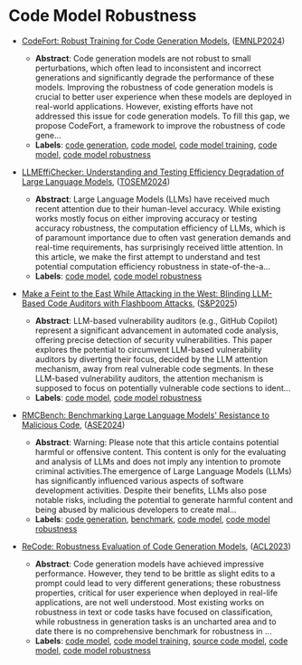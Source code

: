 # Code Model Robustness

- [CodeFort: Robust Training for Code Generation Models](../venues/EMNLP2024/paper_39.md), ([EMNLP2024](../venues/EMNLP2024/README.md))

  - **Abstract**: Code generation models are not robust to small perturbations, which often lead to inconsistent and incorrect generations and significantly degrade the performance of these models. Improving the robustness of code generation models is crucial to better user experience when these models are deployed in real-world applications. However, existing efforts have not addressed this issue for code generation models. To fill this gap, we propose CodeFort, a framework to improve the robustness of code gene...
  - **Labels**: [code generation](code_generation.md), [code model](code_model.md), [code model training](code_model_training.md), [code model](code_model.md), [code model robustness](code_model_robustness.md)


- [LLMEffiChecker: Understanding and Testing Efficiency Degradation of Large Language Models](../venues/TOSEM2024/paper_4.md), ([TOSEM2024](../venues/TOSEM2024/README.md))

  - **Abstract**: Large Language Models (LLMs) have received much recent attention due to their human-level accuracy. While existing works mostly focus on either improving accuracy or testing accuracy robustness, the computation efficiency of LLMs, which is of paramount importance due to often vast generation demands and real-time requirements, has surprisingly received little attention. In this article, we make the first attempt to understand and test potential computation efficiency robustness in state-of-the-a...
  - **Labels**: [code model](code_model.md), [code model robustness](code_model_robustness.md)


- [Make a Feint to the East While Attacking in the West: Blinding LLM-Based Code Auditors with Flashboom Attacks](../venues/S&P2025/paper_5.md), ([S&P2025](../venues/S&P2025/README.md))

  - **Abstract**: LLM-based vulnerability auditors (e.g., GitHub Copilot) represent a significant advancement in automated code analysis, offering precise detection of security vulnerabilities. This paper explores the potential to circumvent LLM-based vulnerability auditors by diverting their focus, decided by the LLM attention mechanism, away from real vulnerable code segments. In these LLM-based vulnerability auditors, the attention mechanism is supposed to focus on potentially vulnerable code sections to ident...
  - **Labels**: [code model](code_model.md), [code model robustness](code_model_robustness.md)


- [RMCBench: Benchmarking Large Language Models' Resistance to Malicious Code](../venues/ASE2024/paper_18.md), ([ASE2024](../venues/ASE2024/README.md))

  - **Abstract**: Warning: Please note that this article contains potential harmful or offensive content. This content is only for the evaluating and analysis of LLMs and does not imply any intention to promote criminal activities.The emergence of Large Language Models (LLMs) has significantly influenced various aspects of software development activities. Despite their benefits, LLMs also pose notable risks, including the potential to generate harmful content and being abused by malicious developers to create mal...
  - **Labels**: [code generation](code_generation.md), [benchmark](benchmark.md), [code model](code_model.md), [code model robustness](code_model_robustness.md)


- [ReCode: Robustness Evaluation of Code Generation Models](../venues/ACL2023/paper_13.md), ([ACL2023](../venues/ACL2023/README.md))

  - **Abstract**: Code generation models have achieved impressive performance. However, they tend to be brittle as slight edits to a prompt could lead to very different generations; these robustness properties, critical for user experience when deployed in real-life applications, are not well understood. Most existing works on robustness in text or code tasks have focused on classification, while robustness in generation tasks is an uncharted area and to date there is no comprehensive benchmark for robustness in ...
  - **Labels**: [code model](code_model.md), [code model training](code_model_training.md), [source code model](source_code_model.md), [code model](code_model.md), [code model robustness](code_model_robustness.md)
